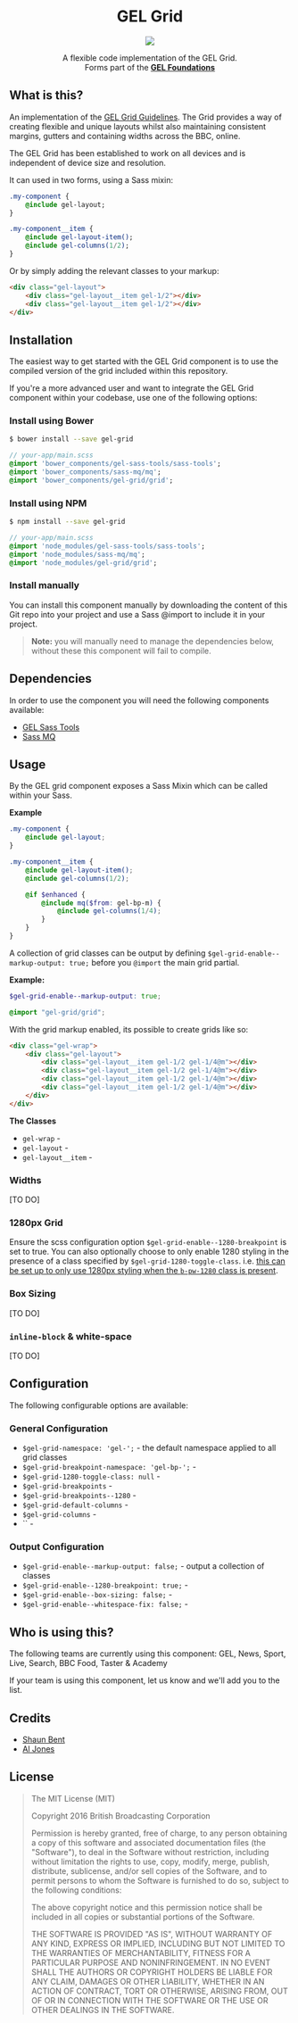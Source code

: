 <h1 align="center">GEL Grid</h1>
<p align="center">
  <a href="https://travis-ci.org/bbc/gel-grid" target="_blank"><img src="https://travis-ci.org/bbc/gel-grid.svg?branch=master"></a>
</p>
<p align="center">
    A flexible code implementation of the GEL Grid.<br />
    Forms part of the <a href="https://github.com/bbc/gel-foundations" target="_blank"><b>GEL Foundations</b></a>
</p>

## What is this?

An implementation of the [GEL Grid Guidelines](http://www.bbc.co.uk/gel/guidelines/grid).
The Grid provides a way of creating flexible and unique layouts whilst also maintaining consistent margins, gutters and containing widths across the BBC, online.

The GEL Grid has been established to work on all devices and is independent of device size and resolution.

It can used in two forms, using a Sass mixin:

```sass
.my-component {
    @include gel-layout;
}

.my-component__item {
    @include gel-layout-item();
    @include gel-columns(1/2);
}
```

Or by simply adding the relevant classes to your markup:

```html
<div class="gel-layout">
    <div class="gel-layout__item gel-1/2"></div>
    <div class="gel-layout__item gel-1/2"></div>
</div>
```

## Installation

The easiest way to get started with the GEL Grid component is to use the compiled version of the grid included within this repository.

If you're a more advanced user and want to integrate the GEL Grid component within your codebase, use one of the following options:

### Install using Bower

```bash
$ bower install --save gel-grid
```

```sass
// your-app/main.scss
@import 'bower_components/gel-sass-tools/sass-tools';
@import 'bower_components/sass-mq/mq';
@import 'bower_components/gel-grid/grid';
```

### Install using NPM

```bash
$ npm install --save gel-grid
```

```sass
// your-app/main.scss
@import 'node_modules/gel-sass-tools/sass-tools';
@import 'node_modules/sass-mq/mq';
@import 'node_modules/gel-grid/grid';
```

### Install manually

You can install this component manually by downloading the content of this Git repo into your project and use a Sass @import to include it in your project.

> **Note:** you will manually need to manage the dependencies below, without these this component will fail to compile.

## Dependencies

In order to use the component you will need the following components available:

- [GEL Sass Tools](https://github.com/bbc/gel-sass-tools)
- [Sass MQ](https://github.com/sass-mq/sass-mq)

## Usage

By the GEL grid component exposes a Sass Mixin which can be called within your Sass.

**Example**

```scss
.my-component {
    @include gel-layout;
}

.my-component__item {
    @include gel-layout-item();
    @include gel-columns(1/2);

    @if $enhanced {
        @include mq($from: gel-bp-m) {
            @include gel-columns(1/4);
        }
    }
}
```

A collection of grid classes can be output by defining `$gel-grid-enable--markup-output: true;` before you `@import` the main grid partial.

**Example:**

```scss
$gel-grid-enable--markup-output: true;

@import "gel-grid/grid";
```

With the grid markup enabled, its possible to create grids like so:

```html
<div class="gel-wrap">
    <div class="gel-layout">
        <div class="gel-layout__item gel-1/2 gel-1/4@m"></div>
        <div class="gel-layout__item gel-1/2 gel-1/4@m"></div>
        <div class="gel-layout__item gel-1/2 gel-1/4@m"></div>
        <div class="gel-layout__item gel-1/2 gel-1/4@m"></div>
    </div>
</div>
```

**The Classes**

- `gel-wrap` -
- `gel-layout` -
- `gel-layout__item` -

### Widths
[TO DO]

### 1280px Grid

Ensure the scss configuration option `$gel-grid-enable--1280-breakpoint` is set to true. You can also optionally choose to only enable 1280 styling in the presence of a class specified by `$gel-grid-1280-toggle-class`. i.e. [this can be set up to only use 1280px styling when the `b-pw-1280` class is present](http://www.bbc.co.uk/frameworks/orb/css).

### Box Sizing
[TO DO]

### `inline-block` & white-space
[TO DO]

## Configuration

The following configurable options are available:

### General Configuration

- `$gel-grid-namespace: 'gel-';` - the default namespace applied to all grid classes
- `$gel-grid-breakpoint-namespace: 'gel-bp-';` -
- `$gel-grid-1280-toggle-class: null` -
- `$gel-grid-breakpoints` -
- `$gel-grid-breakpoints--1280` -
- `$gel-grid-default-columns` -
- `$gel-grid-columns` -
- `` -

### Output Configuration

- `$gel-grid-enable--markup-output: false;` - output a collection of classes
- `$gel-grid-enable--1280-breakpoint: true;` -
- `$gel-grid-enable--box-sizing: false;` -
- `$gel-grid-enable--whitespace-fix: false;` -

## Who is using this?

The following teams are currently using this component: GEL, News, Sport, Live, Search, BBC Food, Taster & Academy

If your team is using this component, let us know and we'll add you to the list.

## Credits

- [Shaun Bent](https://twitter.com/shaunbent)
- [Al Jones](https://twitter.com/Itsaljones)

## License

> The MIT License (MIT)
>
> Copyright 2016 British Broadcasting Corporation
>
> Permission is hereby granted, free of charge, to any person obtaining a copy of
> this software and associated documentation files (the "Software"), to deal in
> the Software without restriction, including without limitation the rights to
> use, copy, modify, merge, publish, distribute, sublicense, and/or sell copies of
> the Software, and to permit persons to whom the Software is furnished to do so,
> subject to the following conditions:
>
> The above copyright notice and this permission notice shall be included in all
> copies or substantial portions of the Software.
>
> THE SOFTWARE IS PROVIDED "AS IS", WITHOUT WARRANTY OF ANY KIND, EXPRESS OR
> IMPLIED, INCLUDING BUT NOT LIMITED TO THE WARRANTIES OF MERCHANTABILITY, FITNESS
> FOR A PARTICULAR PURPOSE AND NONINFRINGEMENT. IN NO EVENT SHALL THE AUTHORS OR
> COPYRIGHT HOLDERS BE LIABLE FOR ANY CLAIM, DAMAGES OR OTHER LIABILITY, WHETHER
> IN AN ACTION OF CONTRACT, TORT OR OTHERWISE, ARISING FROM, OUT OF OR IN
> CONNECTION WITH THE SOFTWARE OR THE USE OR OTHER DEALINGS IN THE SOFTWARE.
